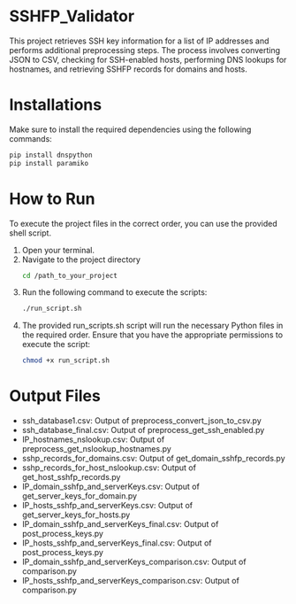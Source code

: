 # SSHFP_Validator

This project retrieves SSH key information for a list of IP addresses and performs additional preprocessing steps. The process involves converting JSON to CSV, checking for SSH-enabled hosts, performing DNS lookups for hostnames, and retrieving SSHFP records for domains and hosts.

# Installations

Make sure to install the required dependencies using the following commands:

```bash
pip install dnspython
pip install paramiko
```

# How to Run
To execute the project files in the correct order, you can use the provided shell script.

1. Open your terminal.
2. Navigate to the project directory
   ```bash
   cd /path_to_your_project
3. Run the following command to execute the scripts:
   ```bash
   ./run_script.sh
4. The provided run_scripts.sh script will run the necessary Python files in the required order. Ensure that you have the appropriate permissions to execute the script:
   ```bash
   chmod +x run_script.sh

# Output Files
- ssh_database1.csv: Output of preprocess_convert_json_to_csv.py
- ssh_database_final.csv: Output of preprocess_get_ssh_enabled.py
- IP_hostnames_nslookup.csv: Output of preprocess_get_nslookup_hostnames.py
- sshp_records_for_domains.csv: Output of get_domain_sshfp_records.py
- sshp_records_for_host_nslookup.csv: Output of get_host_sshfp_records.py
- IP_domain_sshfp_and_serverKeys.csv: Output of get_server_keys_for_domain.py
- IP_hosts_sshfp_and_serverKeys.csv: Output of get_server_keys_for_hosts.py
- IP_domain_sshfp_and_serverKeys_final.csv: Output of post_process_keys.py
- IP_hosts_sshfp_and_serverKeys_final.csv: Output of post_process_keys.py
- IP_domain_sshfp_and_serverKeys_comparison.csv: Output of comparison.py
- IP_hosts_sshfp_and_serverKeys_comparison.csv: Output of comparison.py
